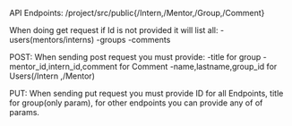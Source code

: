 API Endpoints: /project/src/public{/Intern,/Mentor,/Group,/Comment}

When doing get request if Id is not provided it will list all: -users(mentors/interns) -groups -comments

POST: When sending post request you must provide: -title for group -mentor_id,intern_id,comment for Comment -name,lastname,group_id for Users(/Intern ,/Mentor)

PUT: When sending put request you must provide ID for all Endpoints, title for group(only param), for other endpoints you can provide any of of params.
